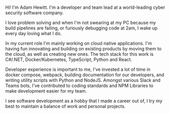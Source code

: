Hi! I'm Adam Hewitt. I'm a developer and team lead at a world-leading cyber security software company.
  
I love problem solving and when I'm not swearing at my PC because my build pipelines are failing, or furiously debugging code at 2am, I wake up every day loving what I do.
  
In my current role I'm mainly working on cloud native applications. I'm having fun innovating and building on existing products by moving them to the cloud, as well as creating new ones. The tech stack for this work is C#/.NET, Docker/Kubernetes, TypeScript, Python and React.
  
Developer experience is important to me, I've invested a lot of time in docker compose, webpack, building documentation for our developers, and writing utility scripts with Python and NodeJS. Amongst various Slack and Teams bots, I've contributed to coding standards and NPM Libraries to make development easier for my team.
    
I see software development as a hobby that I made a career out of, I try my best to maintain a balance of work and personal projects.
